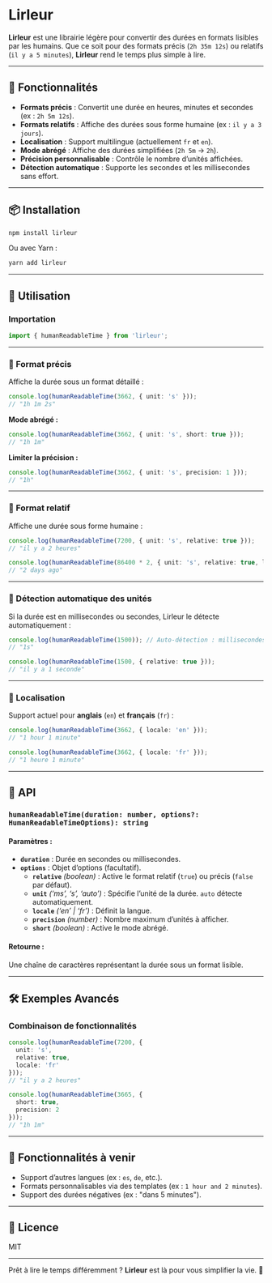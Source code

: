 
# Lirleur

**Lirleur** est une librairie légère pour convertir des durées en formats lisibles par les humains. Que ce soit pour des formats précis (`2h 35m 12s`) ou relatifs (`il y a 5 minutes`), **Lirleur** rend le temps plus simple à lire.

---

## 🚀 Fonctionnalités

- **Formats précis** : Convertit une durée en heures, minutes et secondes (ex : `2h 5m 12s`).  
- **Formats relatifs** : Affiche des durées sous forme humaine (ex : `il y a 3 jours`).  
- **Localisation** : Support multilingue (actuellement `fr` et `en`).  
- **Mode abrégé** : Affiche des durées simplifiées (`2h 5m` → `2h`).  
- **Précision personnalisable** : Contrôle le nombre d’unités affichées.  
- **Détection automatique** : Supporte les secondes et les millisecondes sans effort.

---

## 📦 Installation

```bash
npm install lirleur
```

Ou avec Yarn :

```bash
yarn add lirleur
```

---

## 🔧 Utilisation

### Importation

```typescript
import { humanReadableTime } from 'lirleur';
```

---

### 🔹 Format précis

Affiche la durée sous un format détaillé :

```typescript
console.log(humanReadableTime(3662, { unit: 's' }));
// "1h 1m 2s"
```

**Mode abrégé :**

```typescript
console.log(humanReadableTime(3662, { unit: 's', short: true }));
// "1h 1m"
```

**Limiter la précision :**

```typescript
console.log(humanReadableTime(3662, { unit: 's', precision: 1 }));
// "1h"
```

---

### 🔹 Format relatif

Affiche une durée sous forme humaine :

```typescript
console.log(humanReadableTime(7200, { unit: 's', relative: true }));
// "il y a 2 heures"

console.log(humanReadableTime(86400 * 2, { unit: 's', relative: true, locale: 'en' }));
// "2 days ago"
```

---

### 🔹 Détection automatique des unités

Si la durée est en millisecondes ou secondes, Lirleur le détecte automatiquement :

```typescript
console.log(humanReadableTime(1500)); // Auto-détection : millisecondes
// "1s"

console.log(humanReadableTime(1500, { relative: true }));
// "il y a 1 seconde"
```

---

### 🔹 Localisation

Support actuel pour **anglais** (`en`) et **français** (`fr`) :

```typescript
console.log(humanReadableTime(3662, { locale: 'en' }));
// "1 hour 1 minute"

console.log(humanReadableTime(3662, { locale: 'fr' }));
// "1 heure 1 minute"
```

---

## 📜 API

### **`humanReadableTime(duration: number, options?: HumanReadableTimeOptions): string`**

#### Paramètres :
- **`duration`** : Durée en secondes ou millisecondes.  
- **`options`** : Objet d’options (facultatif).  
  - **`relative`** *(boolean)* : Active le format relatif (`true`) ou précis (`false` par défaut).  
  - **`unit`** *(‘ms’, ‘s’, ‘auto’)* : Spécifie l’unité de la durée. `auto` détecte automatiquement.  
  - **`locale`** *(‘en’ | ‘fr’)* : Définit la langue.  
  - **`precision`** *(number)* : Nombre maximum d’unités à afficher.  
  - **`short`** *(boolean)* : Active le mode abrégé.  

#### Retourne :
Une chaîne de caractères représentant la durée sous un format lisible.

---

## 🛠️ Exemples Avancés

### Combinaison de fonctionnalités

```typescript
console.log(humanReadableTime(7200, { 
  unit: 's', 
  relative: true, 
  locale: 'fr' 
}));
// "il y a 2 heures"

console.log(humanReadableTime(3665, { 
  short: true, 
  precision: 2 
}));
// "1h 1m"
```

---

## 📝 Fonctionnalités à venir

- Support d’autres langues (ex : `es`, `de`, etc.).  
- Formats personnalisables via des templates (ex : `1 hour and 2 minutes`).  
- Support des durées négatives (ex : "dans 5 minutes").  

---

## 📄 Licence

MIT

---

Prêt à lire le temps différemment ? **Lirleur** est là pour vous simplifier la vie. 🚀  